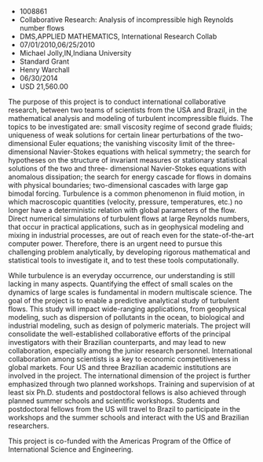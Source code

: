 
* 1008861
* Collaborative Research: Analysis of incompressible high Reynolds number flows
* DMS,APPLIED MATHEMATICS, International Research Collab
* 07/01/2010,06/25/2010
* Michael Jolly,IN,Indiana University
* Standard Grant
* Henry Warchall
* 06/30/2014
* USD 21,560.00

The purpose of this project is to conduct international collaborative research,
between two teams of scientists from the USA and Brazil, in the mathematical
analysis and modeling of turbulent incompressible fluids. The topics to be
investigated are: small viscosity regime of second grade fluids; uniqueness of
weak solutions for certain linear perturbations of the two-dimensional Euler
equations; the vanishing viscosity limit of the three-dimensional Navier-Stokes
equations with helical symmetry; the search for hypotheses on the structure of
invariant measures or stationary statistical solutions of the two and three-
dimensional Navier-Stokes equations with anomalous dissipation; the search for
energy cascade for flows in domains with physical boundaries; two-dimensional
cascades with large gap bimodal forcing. Turbulence is a common phenomenon in
fluid motion, in which macroscopic quantities (velocity, pressure, temperatures,
etc.) no longer have a deterministic relation with global parameters of the
flow. Direct numerical simulations of turbulent flows at large Reynolds numbers,
that occur in practical applications, such as in geophysical modeling and mixing
in industrial processes, are out of reach even for the state-of-the-art computer
power. Therefore, there is an urgent need to pursue this challenging problem
analytically, by developing rigorous mathematical and statistical tools to
investigate it, and to test these tools computationally.

While turbulence is an everyday occurrence, our understanding is still lacking
in many aspects. Quantifying the effect of small scales on the dynamics of large
scales is fundamental in modern multiscale science. The goal of the project is
to enable a predictive analytical study of turbulent flows. This study will
impact wide-ranging applications, from geophysical modeling, such as dispersion
of pollutants in the ocean, to biological and industrial modeling, such as
design of polymeric materials. The project will consolidate the well-established
collaborative efforts of the principal investigators with their Brazilian
counterparts, and may lead to new collaboration, especially among the junior
research personnel. International collaboration among scientists is a key to
economic competitiveness in global markets. Four US and three Brazilian academic
institutions are involved in the project. The international dimension of the
project is further emphasized through two planned workshops. Training and
supervision of at least six Ph.D. students and postdoctoral fellows is also
achieved through planned summer schools and scientific workshops. Students and
postdoctoral fellows from the US will travel to Brazil to participate in the
workshops and the summer schools and interact with the US and Brazilian
researchers.

This project is co-funded with the Americas Program of the Office of
International Science and Engineering.

